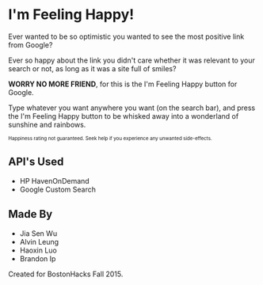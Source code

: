 I'm Feeling Happy!
========
Ever wanted to be so optimistic you wanted to see the most positive link from Google? 

Ever so happy about the link you didn't care whether it was relevant to your search or not, as long as it was a site full of smiles?

<b>WORRY NO MORE FRIEND</b>, for this is the I'm Feeling Happy button for Google.

Type whatever you want anywhere you want (on the search bar), and press the I'm Feeling Happy button to be whisked away into a wonderland of sunshine and rainbows.

<sub><sup>Happiness rating not guaranteed. Seek help if you experience any unwanted side-effects.</sup></sub>

API's Used
-------
- HP HavenOnDemand
- Google Custom Search

Made By
-------
- Jia Sen Wu
- Alvin Leung
- Haoxin Luo
- Brandon Ip

Created for BostonHacks Fall 2015.
